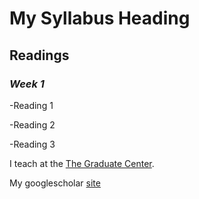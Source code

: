 # My Syllabus Heading
## **Readings**
### *Week 1*

-Reading 1

-Reading 2

-Reading 3

I teach at the [The Graduate Center](https://cuny.gc.cuny.edu).

My googlescholar [site](https://https://scholar.google.com/citations?user=vqR6NHMAAAAJ&hl=en
)